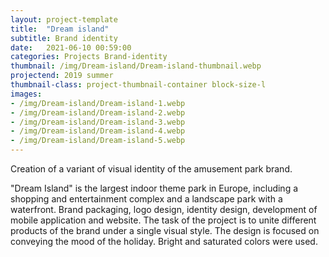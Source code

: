 ```yaml
---
layout: project-template
title:  "Dream island"
subtitle: Brand identity
date:   2021-06-10 00:59:00
categories: Projects Brand-identity
thumbnail: /img/Dream-island/Dream-island-thumbnail.webp
projectend: 2019 summer
thumbnail-class: project-thumbnail-container block-size-l
images:
- /img/Dream-island/Dream-island-1.webp
- /img/Dream-island/Dream-island-2.webp
- /img/Dream-island/Dream-island-3.webp
- /img/Dream-island/Dream-island-4.webp
- /img/Dream-island/Dream-island-5.webp
---
```

Creation of a variant of visual identity of the amusement park brand.

"Dream Island" is the largest indoor theme park in Europe, including a shopping and entertainment complex and a landscape park with a waterfront. Brand packaging, logo design, identity design, development of mobile application and website. The task of the project is to unite different products of the brand under a single visual style. The design is focused on conveying the mood of the holiday. Bright and saturated colors were used.
